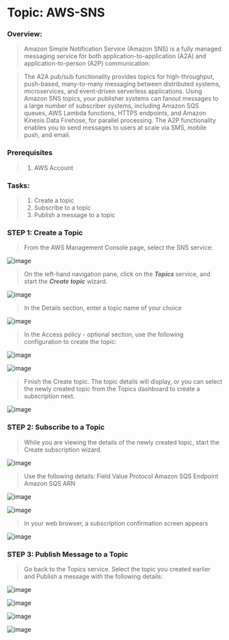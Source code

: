 # Topic: AWS-SNS

### Overview:
> Amazon Simple Notification Service (Amazon SNS) is a fully managed messaging service for both application-to-application (A2A) and application-to-person (A2P) communication.

> The A2A pub/sub functionality provides topics for high-throughput, push-based, many-to-many messaging between distributed systems, microservices, and event-driven serverless applications. Using Amazon SNS topics, your publisher systems can fanout messages to a large number of subscriber systems, including Amazon SQS queues, AWS Lambda functions, HTTPS endpoints, and Amazon Kinesis Data Firehose, for parallel processing. The A2P functionality enables you to send messages to users at scale via SMS, mobile push, and email.

### Prerequisites
> 1. AWS Account

### Tasks:
> 1. Create a topic
> 2. Subscribe to a topic
> 3. Publish a message to a topic


### STEP 1: Create a Topic
> From the AWS Management Console page, select the SNS service:

![image](https://user-images.githubusercontent.com/40290711/170359592-dc876bd3-9ea1-4365-ac6d-5b0d49fc6cd7.png)

> On the left-hand navigation pane, click on the ***Topics*** service, and start the ***Create topic*** wizard.

![image](https://user-images.githubusercontent.com/40290711/170360438-39456545-6f0b-4bf8-909d-e7117ac025fd.png)

> In the Details section, enter a topic name of your choice

![image](https://user-images.githubusercontent.com/40290711/170361932-51a7578c-f87a-4fd1-a498-83283686d000.png)

> In the Access policy - optional section, use the following configuration to create the topic:

![image](https://user-images.githubusercontent.com/40290711/170362242-e906f61e-e773-4fb1-8bd4-eb774ead7966.png)

![image](https://user-images.githubusercontent.com/40290711/170362349-c03dabf0-c980-45e6-a7cb-53405ebc12c9.png)

> Finish the Create topic. The topic details will display, or you can select the newly created topic from the Topics dashboard to create a subscription next.

![image](https://user-images.githubusercontent.com/40290711/170362663-752f9dc8-cce2-4e01-a957-14194362c419.png)

### STEP 2: Subscribe to a Topic
> While you are viewing the details of the newly created topic, start the Create subscription wizard.

![image](https://user-images.githubusercontent.com/40290711/170363593-cf67cf3c-a0b6-4a0d-a733-af642a7d767e.png)

> Use the following details:
>         Field                     Value
>          Protocol                  Amazon SQS
>          Endpoint                  Amazon SQS ARN

![image](https://user-images.githubusercontent.com/40290711/170366759-79a5c033-0013-462e-85ec-49ac2cb4b625.png)

![image](https://user-images.githubusercontent.com/40290711/170368970-51ab7c2f-5813-43e8-8630-6b2773df849a.png)

> In your web browser, a subscription confirmation screen appears

![image](https://user-images.githubusercontent.com/40290711/170369176-4d8c773b-b5de-468b-aa6a-ee8ae8ea85f9.png)

### STEP 3: Publish Message to a Topic
> Go back to the Topics service.
> Select the topic you created earlier and Publish a message with the following details:

![image](https://user-images.githubusercontent.com/40290711/170370467-23600863-9246-4b9c-b533-5398040d24f8.png)

![image](https://user-images.githubusercontent.com/40290711/170371176-5a3838ce-a31b-4d63-bdde-211d99683c0a.png)

![image](https://user-images.githubusercontent.com/40290711/170371310-ce22ff5c-1753-499f-885b-d3b6ef3af916.png)

![image](https://user-images.githubusercontent.com/40290711/170371410-204b496f-c62a-4316-8c24-d0a5b2b40b5f.png)



